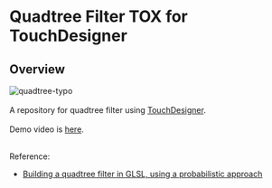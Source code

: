 # Quadtree Filter TOX for TouchDesigner
## Overview

![quadtree-typo](https://user-images.githubusercontent.com/9309605/216074399-60a083d9-a9d2-4f25-9415-45a5bece5ae3.gif)
<br>
<br>
A repository for quadtree filter using [TouchDesigner](https://derivative.ca/).
<br>
<br>
Demo video is [here](https://youtu.be/sRFaSrBi9ZU).
<br>
<br>

Reference:
- [Building a quadtree filter in GLSL, using a probabilistic approach](https://ciphrd.com/2020/04/02/building-a-quadtree-filter-in-glsl-using-a-probabilistic-approach/)